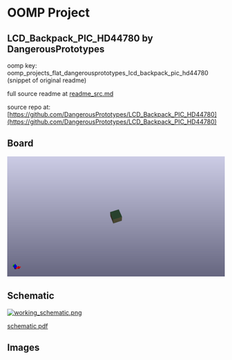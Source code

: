 # OOMP Project  
## LCD_Backpack_PIC_HD44780  by DangerousPrototypes  
  
oomp key: oomp_projects_flat_dangerousprototypes_lcd_backpack_pic_hd44780  
(snippet of original readme)  
  
  
  full source readme at [readme_src.md](readme_src.md)  
  
source repo at: [https://github.com/DangerousPrototypes/LCD_Backpack_PIC_HD44780](https://github.com/DangerousPrototypes/LCD_Backpack_PIC_HD44780)  
## Board  
  
[![working_3d.png](working_3d_600.png)](working_3d.png)  
## Schematic  
  
[![working_schematic.png](working_schematic_600.png)](working_schematic.png)  
  
[schematic pdf](working_schematic.pdf)  
## Images  
